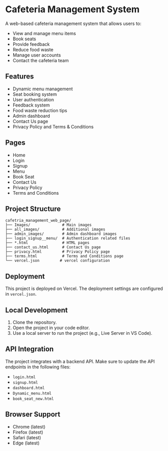 # Cafeteria Management System

A web-based cafeteria management system that allows users to:
- View and manage menu items
- Book seats
- Provide feedback
- Reduce food waste
- Manage user accounts
- Contact the cafeteria team

## Features
- Dynamic menu management
- Seat booking system
- User authentication
- Feedback system
- Food waste reduction tips
- Admin dashboard
- Contact Us page
- Privacy Policy and Terms & Conditions

## Pages
- Home
- Login
- Signup
- Menu
- Book Seat
- Contact Us
- Privacy Policy
- Terms and Conditions

## Project Structure
```
cafetria_management_web_page/
├── Images/              # Main images
├── all_images/          # Additional images
├── admin_images/        # Admin dashboard images
├── login_signup__menu/  # Authentication related files
├── *.html               # HTML pages
├── contact_us.html      # Contact Us page
├── privacy.html         # Privacy Policy page
├── terms.html           # Terms and Conditions page
└── vercel.json         # vercel configuration
```

## Deployment
This project is deployed on Vercel. The deployment settings are configured in `vercel.json`.

## Local Development
1. Clone the repository.
2. Open the project in your code editor.
3. Use a local server to run the project (e.g., Live Server in VS Code).

## API Integration
The project integrates with a backend API. Make sure to update the API endpoints in the following files:
- `login.html`
- `signup.html`
- `dashboard.html`
- `Dynamic_menu.html`
- `book_seat_new.html`

## Browser Support
- Chrome (latest)
- Firefox (latest)
- Safari (latest)
- Edge (latest)